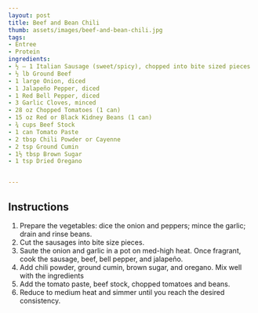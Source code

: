 ```yaml
---
layout: post
title: Beef and Bean Chili
thumb: assets/images/beef-and-bean-chili.jpg
tags:
- Entree
- Protein
ingredients:
- ½ – 1 Italian Sausage (sweet/spicy), chopped into bite sized pieces
- ½ lb Ground Beef
- 1 large Onion, diced
- 1 Jalapeño Pepper, diced
- 1 Red Bell Pepper, diced
- 3 Garlic Cloves, minced
- 28 oz Chopped Tomatoes (1 can)
- 15 oz Red or Black Kidney Beans (1 can)
- ¾ cups Beef Stock
- 1 can Tomato Paste
- 2 tbsp Chili Powder or Cayenne
- 2 tsp Ground Cumin
- 1½ tbsp Brown Sugar
- 1 tsp Dried Oregano


---
```


## Instructions
1. Prepare the vegetables: dice the onion and peppers; mince the garlic; drain and rinse beans.
2. Cut the sausages into bite size pieces.
3. Saute the onion and garlic in a pot on med-high heat. Once fragrant, cook the sausage, beef, bell pepper, and jalapeño.
4. Add chili powder, ground cumin, brown sugar, and oregano. Mix well with the ingredients
5. Add the tomato paste, beef stock, chopped tomatoes and beans.
6. Reduce to medium heat and simmer until you reach the desired consistency.

